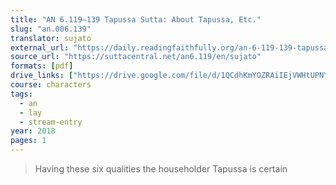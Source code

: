 ```yaml
---
title: "AN 6.119–139 Tapussa Sutta: About Tapussa, Etc."
slug: "an.006.139"
translator: sujato
external_url: "https://daily.readingfaithfully.org/an-6-119-139-tapussasutta-about-tapussa-etc/"
source_url: "https://suttacentral.net/an6.119/en/sujato"
formats: [pdf]
drive_links: ["https://drive.google.com/file/d/1QCdhKmYOZRAiIEjVWHtUPNYfKq9rnFLJ/view?usp=drivesdk"]
course: characters
tags:
  - an
  - lay
  - stream-entry
year: 2018
pages: 1
---
```


> Having these six qualities the householder Tapussa is certain
